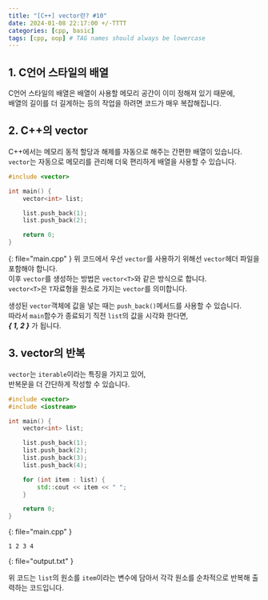 ```yaml
---
title: "[C++] vector란? #10"
date: 2024-01-08 22:17:00 +/-TTTT
categories: [cpp, basic]
tags: [cpp, oop] # TAG names should always be lowercase
---
```


## 1. C언어 스타일의 배열
C언어 스타일의 배열은 배열이 사용할 메모리 공간이 이미 정해져 있기 때문에,<br>
배열의 길이를 더 길게하는 등의 작업을 하려면 코드가 매우 복잡해집니다.

## 2. C++의 vector
C++에서는 메모리 동적 할당과 해제를 자동으로 해주는 간편한 배열이 있습니다.<br>
`vector`는 자동으로 메모리를 관리해 더욱 편리하게 배열을 사용할 수 있습니다.

```cpp
#include <vector>

int main() {
    vector<int> list;

    list.push_back(1);
    list.push_back(2);

    return 0;
}
```
{: file="main.cpp" }
위 코드에서 우선 `vector`를 사용하기 위해선 `vector`헤더 파일을 포함해야 합니다.<br>
이후 `vector`를 생성하는 방법은 `vector<T>`와 같은 방식으로 합니다.<br>
`vector<T>`은 `T`자료형을 원소로 가지는 `vector`를 의미합니다.

생성된 `vector`객체에 값을 넣는 때는 `push_back()`메서드를 사용할 수 있습니다.<br>
따라서 `main`함수가 종료되기 직전 `list`의 값을 시각화 한다면,<br>
***{ 1, 2 }*** 가 됩니다.

## 3. vector의 반복
`vector`는 `iterable`이라는 특징을 가지고 있어,<br>
반복문을 더 간단하게 작성할 수 있습니다.

```cpp
#include <vector>
#include <iostream>

int main() {
    vector<int> list;

    list.push_back(1);
    list.push_back(2);
    list.push_back(3);
    list.push_back(4);

    for (int item : list) {
        std::cout << item << " ";
    }

    return 0;
}
```
{: file="main.cpp" }
```
1 2 3 4 
```
{: file="output.txt" }

위 코드는 `list`의 원소를 `item`이라는 변수에 담아서 각각 원소를 순차적으로 반복해 출력하는 코드입니다.